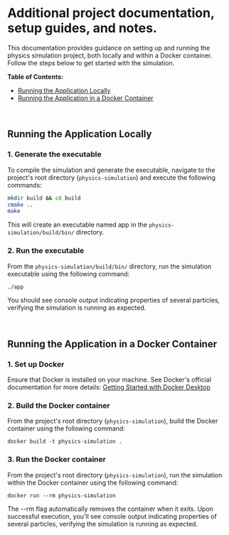 # Additional project documentation, setup guides, and notes.

This documentation provides guidance on setting up and running the physics simulation project, both locally and within a Docker container. Follow the steps below to get started with the simulation.
<br>

**Table of Contents:**<br>
- [Running the Application Locally](#running-the-application-locally)
- [Running the Application in a Docker Container](#running-the-application-in-a-docker-container)

<br>

## Running the Application Locally

### 1. Generate the executable

To compile the simulation and generate the executable, navigate to the project's root directory (`physics-simulation`) and execute the following commands:
```bash
mkdir build && cd build
cmake ..
make
```
This will create an executable named app in the `physics-simulation/build/bin/` directory.

### 2. Run the executable

From the `physics-simulation/build/bin/` directory, run the simulation executable using the following command:
```bash
./app
```
You should see console output indicating properties of several particles, verifying the simulation is running as expected.

<br>

## Running the Application in a Docker Container

### 1. Set up Docker
Ensure that Docker is installed on your machine. See Docker's official documentation for more details: [Getting Started with Docker Desktop](https://www.docker.com/blog/getting-started-with-docker-desktop/)

### 2. Build the Docker container
From the project's root directory (`physics-simulation`), build the Docker container using the following command:
```
docker build -t physics-simulation .
```

### 3. Run the Docker container
From the project's root directory (`physics-simulation`), run the simulation within the Docker container using the following command:
```
docker run --rm physics-simulation
```
The --rm flag automatically removes the container when it exits. Upon successful execution, you'll see console output indicating properties of several particles, verifying the simulation is running as expected.
<br>
